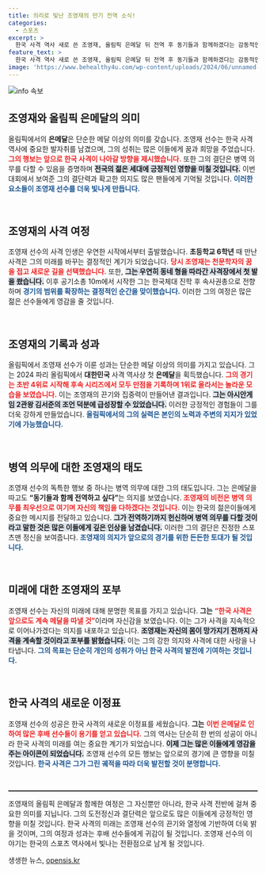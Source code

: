 ```yaml
---
title: 의리로 빛난 조영재의 만기 전역 소식!
categories:
  - 스포츠
excerpt: >
  한국 사격 역사 새로 쓴 조영재, 올림픽 은메달 뒤 전역 후 동기들과 함께하겠다는 감동적인 선언! 25m 속사권총 첫 메달에 담긴 그의 열정과 의리를 재조명합니다.
feature_text: >
  한국 사격 역사 새로 쓴 조영재, 올림픽 은메달 뒤 전역 후 동기들과 함께하겠다는 감동적인 선언! 25m 속사권총 첫 메달에 담긴 그의 열정과 의리를 재조명합니다.
image: 'https://www.behealthy4u.com/wp-content/uploads/2024/06/unnamed-file.png'
---
```


<p><img src="https://www.behealthy4u.com/wp-content/uploads/2024/06/unnamed-file.png" alt="info 속보" /></p>

<h2 data-ke-size="size26">조영재와 올림픽 은메달의 의미</h2>

<p data-ke-size="size16">올림픽에서의 <b>은메달</b>은 단순한 메달 이상의 의미를 갖습니다. 조영재 선수는 한국 사격 역사에 중요한 발자취를 남겼으며, 그의 성취는 많은 이들에게 꿈과 희망을 주었습니다. <b><span style="color: #ee2323;">그의 행보는 앞으로 한국 사격이 나아갈 방향을 제시했습니다.</span></b> 또한 그의 결단은 병역 의무를 다할 수 있음을 증명하며 <b><span style="background-color: #21538527;">전국의 젊은 세대에 긍정적인 영향을 미칠 것입니다.</span></b> 이번 대회에서 보여준 그의 결단력과 확고한 의지도 많은 팬들에게 기억될 것입니다. <b><span style="color: #1a5490;">이러한 요소들이 조영재 선수를 더욱 빛나게 만듭니다.</span></b></p>

<p data-ke-size="size16">&nbsp;</p>

<h2 data-ke-size="size26">조영재의 사격 여정</h2>

<p data-ke-size="size16">조영재 선수의 사격 인생은 우연한 시작에서부터 출발했습니다. <b>초등학교 6학년</b> 때 만난 사격은 그의 미래를 바꾸는 결정적인 계기가 되었습니다. <b><span style="color: #ee2323;">당시 조영재는 천문학자의 꿈을 접고 새로운 길을 선택했습니다.</span></b> 또한, <b><span style="background-color: #21538527;">그는 우연히 동네 형을 따라간 사격장에서 첫 발을 쐈습니다.</span></b> 이후 공기소총 10m에서 시작한 그는 한국체대 진학 후 속사권총으로 전향하며 <b><span style="color: #1a5490;">경기의 범위를 확장하는 결정적인 순간을 맞이했습니다.</span></b> 이러한 그의 여정은 많은 젊은 선수들에게 영감을 줄 것입니다.</p>

<p data-ke-size="size16">&nbsp;</p>

<h2 data-ke-size="size26">조영재의 기록과 성과</h2>

<p data-ke-size="size16">올림픽에서 조영재 선수가 이룬 성과는 단순한 메달 이상의 의미를 가지고 있습니다. 그는 2024 파리 올림픽에서 <b>대한민국</b> 사격 역사상 첫 <b>은메달</b>을 획득했습니다. <b><span style="color: #ee2323;">그의 경기는 초반 4위로 시작해 후속 시리즈에서 모두 만점을 기록하며 1위로 올라서는 놀라운 모습을 보였습니다.</span></b> 이는 조영재의 끈기와 집중력이 만들어낸 결과입니다. <b><span style="background-color: #21538527;">그는 아시안게임 2관왕 김서준의 조언 덕분에 급성장할 수 있었습니다.</span></b> 이러한 긍정적인 경험들이 그를 더욱 강하게 만들었습니다. <b><span style="color: #1a5490;">올림픽에서의 그의 실력은 본인의 노력과 주변의 지지가 있었기에 가능했습니다.</span></b></p>

<p data-ke-size="size16">&nbsp;</p>

<h2 data-ke-size="size26">병역 의무에 대한 조영재의 태도</h2>

<p data-ke-size="size16">조영재 선수의 독특한 행보 중 하나는 병역 의무에 대한 그의 태도입니다. 그는 은메달을 따고도 <b>“동기들과 함께 전역하고 싶다”</b>는 의지를 보였습니다. <b><span style="color: #ee2323;">조영재의 비전은 병역 의무를 최우선으로 여기며 자신의 책임을 다하겠다는 것입니다.</span></b> 이는 한국의 젊은이들에게 중요한 메시지를 전달하고 있습니다. <b><span style="background-color: #21538527;">그가 전역하기까지 헌신하며 병역 의무를 다할 것이라고 말한 것은 많은 이들에게 깊은 인상을 남겼습니다.</span></b> 이러한 그의 결단은 진정한 스포츠맨 정신을 보여줍니다. <b><span style="color: #1a5490;">조영재의 의지가 앞으로의 경기를 위한 든든한 토대가 될 것입니다.</span></b></p>

<p data-ke-size="size16">&nbsp;</p>

<h2 data-ke-size="size26">미래에 대한 조영재의 포부</h2>

<p data-ke-size="size16">조영재 선수는 자신의 미래에 대해 분명한 목표를 가지고 있습니다. <b>그는</b> <b><span style="color: #ee2323;">“한국 사격은 앞으로도 계속 메달을 따낼 것”</span></b>이라며 자신감을 보였습니다. 이는 그가 사격을 지속적으로 이어나가겠다는 의지를 내포하고 있습니다. <b><span style="background-color: #21538527;">조영재는 자신의 몸이 망가지기 전까지 사격을 계속할 것이라고 포부를 밝혔습니다.</span></b> 이는 그의 강한 의지와 사격에 대한 사랑을 나타냅니다. <b><span style="color: #1a5490;">그의 목표는 단순히 개인의 성취가 아닌 한국 사격의 발전에 기여하는 것입니다.</span></b></p>

<p data-ke-size="size16">&nbsp;</p>

<h2 data-ke-size="size26">한국 사격의 새로운 이정표</h2>

<p data-ke-size="size16">조영재 선수의 성공은 한국 사격의 새로운 이정표를 세웠습니다. <b>그는</b> <b><span style="color: #ee2323;">이번 은메달로 인하여 많은 후배 선수들이 용기를 얻고 있습니다.</span></b> 그의 역사는 단순히 한 번의 성공이 아니라 한국 사격의 미래를 여는 중요한 계기가 되었습니다. <b><span style="background-color: #21538527;">이제 그는 많은 이들에게 영감을 주는 아이콘이 되었습니다.</span></b> 조영재 선수의 모든 행보는 앞으로의 경기에 큰 영향을 미칠 것입니다. <b><span style="color: #1a5490;">한국 사격은 그가 그린 궤적을 따라 더욱 발전할 것이 분명합니다.</span></b></p>

<p data-ke-size="size16">&nbsp;</p>

<hr style="height: 2px;"/>

<p data-ke-size="size16">조영재의 올림픽 은메달과 함께한 여정은 그 자신뿐만 아니라, 한국 사격 전반에 걸쳐 중요한 의미를 지닙니다. 그의 도전정신과 결단력은 앞으로도 많은 이들에게 긍정적인 영향을 미칠 것입니다. 한국 사격의 미래는 조영재 선수의 끈기와 열정에 기반하여 더욱 밝을 것이며, 그의 여정과 성과는 후배 선수들에게 귀감이 될 것입니다. 조영재 선수의 이야기는 한국의 스포츠 역사에서 빛나는 전환점으로 남게 될 것입니다.</p>
생생한 뉴스, <a href="https://opensis.kr" rel="dofollow">opensis.kr</a>


